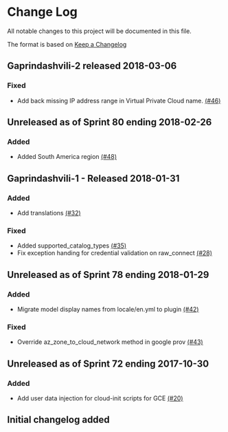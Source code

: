 # Change Log

All notable changes to this project will be documented in this file.

The format is based on [Keep a Changelog](http://keepachangelog.com/en/1.0.0/)


## Gaprindashvili-2 released 2018-03-06

### Fixed
- Add back missing IP address range in Virtual Private Cloud name. [(#46)](https://github.com/ManageIQ/manageiq-providers-google/pull/46)

## Unreleased as of Sprint 80 ending 2018-02-26

### Added
- Added South America region [(#48)](https://github.com/ManageIQ/manageiq-providers-google/pull/48)

## Gaprindashvili-1 - Released 2018-01-31

### Added
- Add translations [(#32)](https://github.com/ManageIQ/manageiq-providers-google/pull/32)

### Fixed
- Added supported_catalog_types [(#35)](https://github.com/ManageIQ/manageiq-providers-google/pull/35)
- Fix exception handing for credential validation on raw_connect [(#28)](https://github.com/ManageIQ/manageiq-providers-google/pull/28)

## Unreleased as of Sprint 78 ending 2018-01-29

### Added
- Migrate model display names from locale/en.yml to plugin [(#42)](https://github.com/ManageIQ/manageiq-providers-google/pull/42)

### Fixed
- Override az_zone_to_cloud_network method in google prov [(#43)](https://github.com/ManageIQ/manageiq-providers-google/pull/43)

## Unreleased as of Sprint 72 ending 2017-10-30

### Added
- Add user data injection for cloud-init scripts for GCE [(#20)](https://github.com/ManageIQ/manageiq-providers-google/pull/20)

## Initial changelog added

